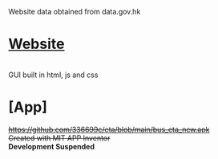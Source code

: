 Website data obtained from data.gov.hk

# [Website](https://336699c.github.io/eta/v12)
<br>GUI built in html, js and css

# [App]
~~https://github.com/336699c/eta/blob/main/bus_eta_new.apk~~
~~<br>Created with MIT APP Inventor~~
<b><br>Development Suspended</b>
